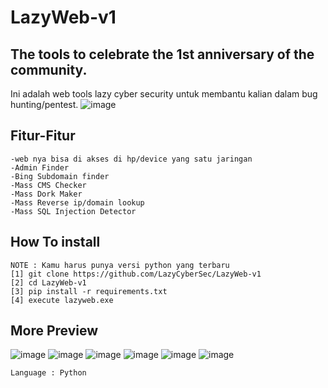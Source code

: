 # LazyWeb-v1
## The tools to celebrate the 1st anniversary of the community.

Ini adalah web tools lazy cyber security untuk membantu kalian dalam bug hunting/pentest.
![image](https://github.com/LazyCyberSec/LazyWeb-v1/assets/51275510/6b53fe70-20eb-40e4-b941-2b75d62f5ad7)
## Fitur-Fitur
```
-web nya bisa di akses di hp/device yang satu jaringan
-Admin Finder
-Bing Subdomain finder
-Mass CMS Checker
-Mass Dork Maker
-Mass Reverse ip/domain lookup
-Mass SQL Injection Detector
```

## How To install
```
NOTE : Kamu harus punya versi python yang terbaru
[1] git clone https://github.com/LazyCyberSec/LazyWeb-v1
[2] cd LazyWeb-v1
[3] pip install -r requirements.txt
[4] execute lazyweb.exe
```

## More Preview
![image](https://github.com/LazyCyberSec/LazyWeb-v1/assets/51275510/3f602d6f-2951-41f8-8d55-ecdcea8c7c8e)
![image](https://github.com/LazyCyberSec/LazyWeb-v1/assets/51275510/2ee7a495-ce64-44cf-9680-bbc8e12ee5e0)
![image](https://github.com/LazyCyberSec/LazyWeb-v1/assets/51275510/edf9a71c-a9d0-44aa-82d9-2c25f35b198b)
![image](https://github.com/LazyCyberSec/LazyWeb-v1/assets/51275510/0f64c370-32d6-4f34-a67e-401f966fe6e0)
![image](https://github.com/LazyCyberSec/LazyWeb-v1/assets/51275510/7ae7f498-78a3-4781-a7e5-7753102dd444)
![image](https://github.com/LazyCyberSec/LazyWeb-v1/assets/51275510/e4e20303-5913-4700-b14f-511112d450db)





``` Language : Python ```
